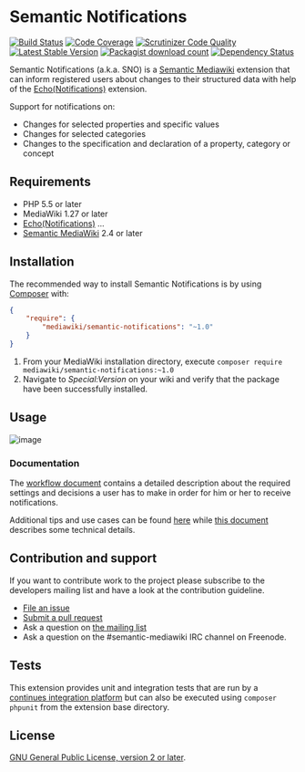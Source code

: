 # Semantic Notifications

[![Build Status](https://secure.travis-ci.org/SemanticMediaWiki/SemanticNotifications.svg?branch=master)](http://travis-ci.org/SemanticMediaWiki/SemanticNotifications)
[![Code Coverage](https://scrutinizer-ci.com/g/SemanticMediaWiki/SemanticNotifications/badges/coverage.png?b=master)](https://scrutinizer-ci.com/g/SemanticMediaWiki/SemanticNotifications/?branch=master)
[![Scrutinizer Code Quality](https://scrutinizer-ci.com/g/SemanticMediaWiki/SemanticNotifications/badges/quality-score.png?b=master)](https://scrutinizer-ci.com/g/SemanticMediaWiki/SemanticNotifications/?branch=master)
[![Latest Stable Version](https://poser.pugx.org/mediawiki/semantic-notifications/version.png)](https://packagist.org/packages/mediawiki/semantic-notifications)
[![Packagist download count](https://poser.pugx.org/mediawiki/semantic-notifications/d/total.png)](https://packagist.org/packages/mediawiki/semantic-notifications)
[![Dependency Status](https://www.versioneye.com/php/mediawiki:semantic-notifications/badge.png)](https://www.versioneye.com/php/mediawiki:semantic-notifications)

Semantic Notifications (a.k.a. SNO) is a [Semantic Mediawiki][smw] extension that can inform registered users about
changes to their structured data with help of the [Echo(Notifications)][echo] extension.

Support for notifications on:

- Changes for selected properties and specific values
- Changes for selected categories
- Changes to the specification and declaration of a property, category or concept

## Requirements

- PHP 5.5 or later
- MediaWiki 1.27 or later
- [Echo(Notifications)][echo] ...
- [Semantic MediaWiki][smw] 2.4 or later

## Installation

The recommended way to install Semantic Notifications is by using [Composer][composer] with:

```json
{
	"require": {
		"mediawiki/semantic-notifications": "~1.0"
	}
}
```
1. From your MediaWiki installation directory, execute
   `composer require mediawiki/semantic-notifications:~1.0`
2. Navigate to _Special:Version_ on your wiki and verify that the package
   have been successfully installed.

## Usage

![image](https://cloud.githubusercontent.com/assets/1245473/15995802/e43ae88c-3120-11e6-872c-e216d16b2739.png)

### Documentation

The [workflow document](docs/01-workflow.md) contains a detailed description about the required
settings and decisions a user has to make in order for him or her to receive notifications.

Additional tips and use cases can be found [here](docs/02-tips.md) while [this document](docs/03-technical.md)
describes some technical details.

## Contribution and support

If you want to contribute work to the project please subscribe to the developers mailing list and
have a look at the contribution guideline.

* [File an issue](https://github.com/SemanticMediaWiki/SemanticNotifications/issues)
* [Submit a pull request](https://github.com/SemanticMediaWiki/SemanticNotifications/pulls)
* Ask a question on [the mailing list](https://semantic-mediawiki.org/wiki/Mailing_list)
* Ask a question on the #semantic-mediawiki IRC channel on Freenode.

## Tests

This extension provides unit and integration tests that are run by a [continues integration platform][travis]
but can also be executed using `composer phpunit` from the extension base directory.

## License

[GNU General Public License, version 2 or later][gpl-licence].

[smw]: https://github.com/SemanticMediaWiki/SemanticMediaWiki
[contributors]: https://github.com/SemanticMediaWiki/SemanticNotifications/graphs/contributors
[travis]: https://travis-ci.org/SemanticMediaWiki/SemanticNotifications
[gpl-licence]: https://www.gnu.org/copyleft/gpl.html
[composer]: https://getcomposer.org/
[echo]: https://www.mediawiki.org/wiki/Extension:Echo
